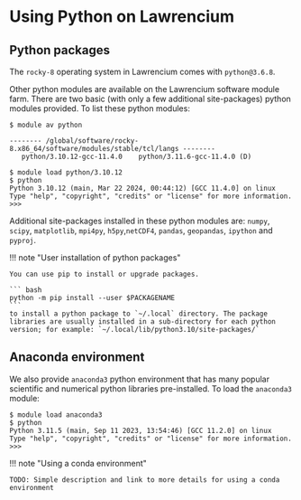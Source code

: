 # Using Python on Lawrencium

## Python packages

The `rocky-8` operating system in Lawrencium comes with `python@3.6.8`.

Other python modules are available on the Lawrencium software module farm. There are two basic (with only a few additional site-packages) python modules provided. To list these python modules:

```
$ module av python

-------- /global/software/rocky-8.x86_64/software/modules/stable/tcl/langs --------
   python/3.10.12-gcc-11.4.0    python/3.11.6-gcc-11.4.0 (D)

$ module load python/3.10.12
$ python
Python 3.10.12 (main, Mar 22 2024, 00:44:12) [GCC 11.4.0] on linux
Type "help", "copyright", "credits" or "license" for more information.
>>> 
```

Additional site-packages installed in these python modules are: `numpy`, `scipy`, `matplotlib`, `mpi4py`, `h5py`,`netCDF4`, `pandas`, `geopandas`, `ipython` and `pyproj`.

!!! note "User installation of python packages"

    You can use pip to install or upgrade packages.

    ``` bash
    python -m pip install --user $PACKAGENAME 
    ```
    to install a python package to `~/.local` directory. The package libraries are usually installed in a sub-directory for each python version; for example: `~/.local/lib/python3.10/site-packages/`

## Anaconda environment

We also provide `anaconda3` python environment that has many popular scientific and numerical python libraries pre-installed. To load the `anaconda3` module:

```
$ module load anaconda3
$ python
Python 3.11.5 (main, Sep 11 2023, 13:54:46) [GCC 11.2.0] on linux
Type "help", "copyright", "credits" or "license" for more information.
>>> 
```

!!! note "Using a conda environment"

    TODO: Simple description and link to more details for using a conda environment
